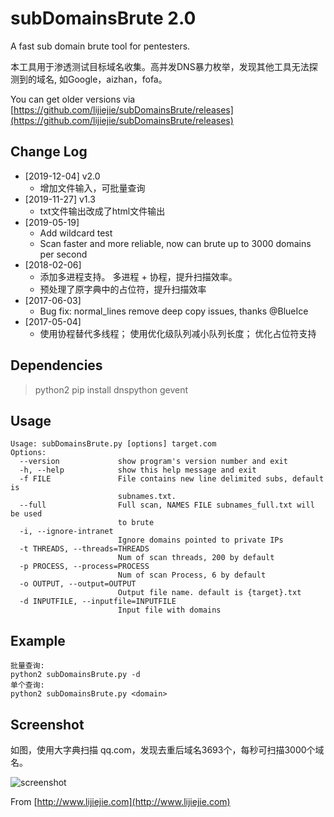 # subDomainsBrute 2.0 #

A fast sub domain brute tool for pentesters.

本工具用于渗透测试目标域名收集。高并发DNS暴力枚举，发现其他工具无法探测到的域名, 如Google，aizhan，fofa。

You can get older versions via [https://github.com/lijiejie/subDomainsBrute/releases](https://github.com/lijiejie/subDomainsBrute/releases)


## Change Log 
* [2019-12-04] v2.0
  * 增加文件输入，可批量查询
* [2019-11-27] v1.3
  * txt文件输出改成了html文件输出
* [2019-05-19] 
  * Add wildcard test
  * Scan faster and more reliable, now can brute up to 3000 domains per second
* [2018-02-06] 
	* 添加多进程支持。 多进程 + 协程，提升扫描效率。 
	* 预处理了原字典中的占位符，提升扫描效率
* [2017-06-03] 
  * Bug fix: normal_lines remove deep copy issues, thanks @BlueIce
* [2017-05-04] 
  * 使用协程替代多线程； 使用优化级队列减小队列长度； 优化占位符支持


## Dependencies ##
> python2
> pip install dnspython gevent


## Usage ##
	Usage: subDomainsBrute.py [options] target.com
	Options:
	  --version             show program's version number and exit
	  -h, --help            show this help message and exit
	  -f FILE               File contains new line delimited subs, default is
	                        subnames.txt.
	  --full                Full scan, NAMES FILE subnames_full.txt will be used
	                        to brute
	  -i, --ignore-intranet
	                        Ignore domains pointed to private IPs
	  -t THREADS, --threads=THREADS
	                        Num of scan threads, 200 by default
	  -p PROCESS, --process=PROCESS
	                        Num of scan Process, 6 by default
	  -o OUTPUT, --output=OUTPUT
	                        Output file name. default is {target}.txt
	  -d INPUTFILE, --inputfile=INPUTFILE
                        	Input file with domains                

## Example ##
	批量查询:	
	python2 subDomainsBrute.py -d
	单个查询:
	python2 subDomainsBrute.py <domain>



## Screenshot ##

如图，使用大字典扫描 qq.com，发现去重后域名3693个，每秒可扫描3000个域名。

![screenshot](screenshot.png)

From [http://www.lijiejie.com](http://www.lijiejie.com)